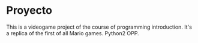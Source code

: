 # Proyecto
This is a videogame project of the course of programming introduction. It's a replica of the first of all Mario games. Python2 OPP.
